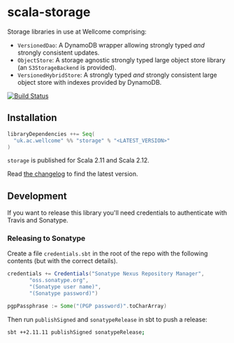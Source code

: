 # scala-storage

Storage libraries in use at Wellcome comprising:

- `VersionedDao`: A DynamoDB wrapper allowing strongly typed _and_ strongly consistent updates.
- `ObjectStore`: A storage agnostic strongly typed large object store library (an `S3StorageBackend` is provided).
- `VersionedHybridStore`: A strongly typed _and_ strongly consistent large object store with indexes provided by DynamoDB.

[![Build Status](https://travis-ci.org/wellcometrust/scala-storage.svg?branch=master)](https://travis-ci.org/wellcometrust/scala-storage)

## Installation

```scala
libraryDependencies ++= Seq(
  "uk.ac.wellcome" %% "storage" % "<LATEST_VERSION>"
)
```

`storage` is published for Scala 2.11 and Scala 2.12.

Read [the changelog](CHANGELOG.md) to find the latest version.

## Development

If you want to release this library you'll need credentials to authenticate with Travis and Sonatype.

### Releasing to Sonatype

Create a file `credentials.sbt` in the root of the repo with the following contents (but with the correct details).

```sbt
credentials += Credentials("Sonatype Nexus Repository Manager",
       "oss.sonatype.org",
       "(Sonatype user name)",
       "(Sonatype password)")

pgpPassphrase := Some("(PGP password)".toCharArray)
```

Then run `publishSigned` and `sonatypeRelease` in sbt to push a release:

```sh
sbt ++2.11.11 publishSigned sonatypeRelease;
```
